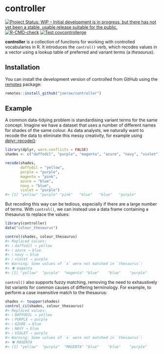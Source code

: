 
<!-- README.md is generated from README.Rmd. Please edit that file -->

# controller

<!-- badges: start -->

[![Project Status: WIP – Initial development is in progress, but there
has not yet been a stable, usable release suitable for the
public.](https://www.repostatus.org/badges/latest/wip.svg)](https://www.repostatus.org/#wip)
[![R-CMD-check](https://github.com/joeroe/controller/actions/workflows/R-CMD-check.yaml/badge.svg)](https://github.com/joeroe/controller/actions/workflows/R-CMD-check.yaml)
[![Test
covcontrollerge](https://codecov.io/gh/joeroe/controller/graph/badge.svg)](https://app.codecov.io/gh/joeroe/controller)
<!-- badges: end -->

**controller** is a collection of functions for working with controlled
vocabularies in R. It introduces the `control()` verb, which recodes
values in a vector using a lookup table of preferred and variant terms
(a *thesaurus*).

## Installation

You can install the development version of controlled from GitHub using
the [remotes](https://remotes.r-lib.org/) package:

``` r
remotes::install_github("joeroe/controller")
```

<!--
You can install the released version of controller from [CRAN](https://CRAN.R-project.org) with:
&#10;``` r
install.packages("controller")
```
-->

## Example

A common data-tidying problem is standardising variant terms for the
same concept. Imagine we have a dataset that uses a number of different
names for shades of the same colour. As data analysts, we naturally want
to recode the data to eliminate this messy creativity, for example using
[dplyr::recode()](https://dplyr.tidyverse.org/reference/recode.html):

``` r
library(dplyr, warn.conflicts = FALSE)
shades <- c("daffodil", "purple", "magenta", "azure", "navy", "violet")

recode(shades,
       daffodil = "yellow",
       purple = "purple",
       magenta = "pink",
       azure = "blue",
       navy = "blue",
       violet = "purple")
#> [1] "yellow" "purple" "pink"   "blue"   "blue"   "purple"
```

But recoding this way can be tedious, especially if there are a large
number of terms. With `control()`, we can instead use a data frame
containing a thesaurus to replace the values:

``` r
library(controller)
data("colour_thesaurus")

control(shades, colour_thesaurus)
#> Replaced values:
#> ℹ daffodil → yellow
#> ℹ azure → blue
#> ℹ navy → blue
#> ℹ violet → purple
#> Warning: Some values of `x` were not matched in `thesaurus`:
#> ✖ magenta
#> [1] "yellow"  "purple"  "magenta" "blue"    "blue"    "purple"
```

`control()` also supports fuzzy matching, removing the need to
exhaustively list variants for common causes of differing terminology.
For example, to perform a case insensitive match to the thesaurus:

``` r
shades <- toupper(shades)
control_ci(shades, colour_thesaurus)
#> Replaced values:
#> ℹ DAFFODIL → yellow
#> ℹ PURPLE → purple
#> ℹ AZURE → blue
#> ℹ NAVY → blue
#> ℹ VIOLET → purple
#> Warning: Some values of `x` were not matched in `thesaurus`:
#> ✖ MAGENTA
#> [1] "yellow"  "purple"  "MAGENTA" "blue"    "blue"    "purple"
```
